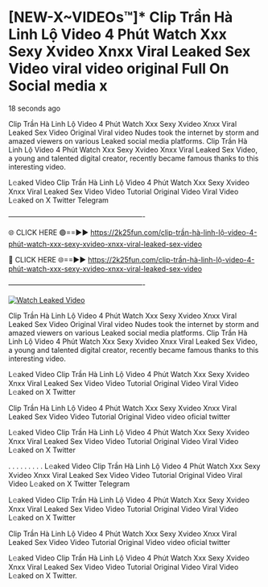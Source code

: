 # [NEW-X~VIDEOs™]* Clip Trần Hà Linh Lộ Video 4 Phút Watch Xxx Sexy Xvideo Xnxx Viral Leaked Sex Video viral video original Full On Social media x

18 seconds ago

Clip Trần Hà Linh Lộ Video 4 Phút Watch Xxx Sexy Xvideo Xnxx Viral Leaked Sex Video Original Viral video Nudes took the internet by storm and amazed viewers on various Leaked social media platforms. Clip Trần Hà Linh Lộ Video 4 Phút Watch Xxx Sexy Xvideo Xnxx Viral Leaked Sex Video, a young and talented digital creator, recently became famous thanks to this interesting video.

L𝚎aked Video Clip Trần Hà Linh Lộ Video 4 Phút Watch Xxx Sexy Xvideo Xnxx Viral Leaked Sex Video Video Tutorial Original Video Viral Video L𝚎aked on X Twitter Telegram

———————————————————-

🌐 CLICK HERE 🟢==►► https://2k25fun.com/clip-trần-hà-linh-lộ-video-4-phút-watch-xxx-sexy-xvideo-xnxx-viral-leaked-sex-video

🔴 CLICK HERE 🌐==►► https://2k25fun.com/clip-trần-hà-linh-lộ-video-4-phút-watch-xxx-sexy-xvideo-xnxx-viral-leaked-sex-video

———————————————————-

[![Watch Leaked Video](https://miro.medium.com/v2/resize:fit:828/format:webp/1*cilzJN44JGOrTw9NJCrNHA.gif "Watch Leaked Video")](https://2k25fun.com/clip-trần-hà-linh-lộ-video-4-phút-watch-xxx-sexy-xvideo-xnxx-viral-leaked-sex-video)

Clip Trần Hà Linh Lộ Video 4 Phút Watch Xxx Sexy Xvideo Xnxx Viral Leaked Sex Video Original Viral video Nudes took the internet by storm and amazed viewers on various Leaked social media platforms. Clip Trần Hà Linh Lộ Video 4 Phút Watch Xxx Sexy Xvideo Xnxx Viral Leaked Sex Video, a young and talented digital creator, recently became famous thanks to this interesting video.

L𝚎aked Video Clip Trần Hà Linh Lộ Video 4 Phút Watch Xxx Sexy Xvideo Xnxx Viral Leaked Sex Video Video Tutorial Original Video Viral Video L𝚎aked on X Twitter

Clip Trần Hà Linh Lộ Video 4 Phút Watch Xxx Sexy Xvideo Xnxx Viral Leaked Sex Video Video Tutorial Original Video video oficial twitter

L𝚎aked Video Clip Trần Hà Linh Lộ Video 4 Phút Watch Xxx Sexy Xvideo Xnxx Viral Leaked Sex Video Video Tutorial Original Video Viral Video L𝚎aked on X Twitter

. . . . . . . . . L𝚎aked Video Clip Trần Hà Linh Lộ Video 4 Phút Watch Xxx Sexy Xvideo Xnxx Viral Leaked Sex Video Video Tutorial Original Video Viral Video L𝚎aked on X Twitter Telegram

L𝚎aked Video Clip Trần Hà Linh Lộ Video 4 Phút Watch Xxx Sexy Xvideo Xnxx Viral Leaked Sex Video Video Tutorial Original Video Viral Video L𝚎aked on X Twitter

Clip Trần Hà Linh Lộ Video 4 Phút Watch Xxx Sexy Xvideo Xnxx Viral Leaked Sex Video Video Tutorial Original Video video oficial twitter

L𝚎aked Video Clip Trần Hà Linh Lộ Video 4 Phút Watch Xxx Sexy Xvideo Xnxx Viral Leaked Sex Video Video Tutorial Original Video Viral Video L𝚎aked on X Twitter.